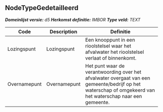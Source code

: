 ﻿## NodeTypeGedetailleerd

*__Domeinlijst versie:__ d5*
*__Herkomst definitie:__ IMBOR*
*__Type veld:__ TEXT*

|__Code__ |__Description__ |__Definitie__	|
|	---	|	---	|   ---	| 
| Lozingspunt | Lozingspunt | Een knooppunt in een rioolstelsel waar het afvalwater het rioolstelsel verlaat of binnenkomt. |
| Overnamepunt | Overnamepunt | Het punt waar de verantwoording over het afvalwater overgaat van een gemeente/bedrijf op het waterschap of omgekeerd van het waterschap naar een gemeente. |
